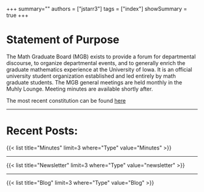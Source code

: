 +++
summary=""
authors = ["jstarr3"]
tags = ["index"]
showSummary = true
+++



# Statement of Purpose

The Math Graduate Board (MGB) exists to provide a forum for departmental discourse, to organize departmental events, and to generally enrich the graduate mathematics experience at the University of Iowa.  It is an official university student organization established and led entirely by math graduate students.
The MGB general meetings are held monthly in the Muhly Lounge.  Meeting minutes are available shortly after.

The most recent constitution can be found [here](https://uiowa.campuslabs.com/engage/organization/math-graduate-board-mgb/documents/view/2305953)
<!--

See our calendar for upcoming GAUSS talks.  GAUSS is held weekly. In addition, for those involved in the Directed Reading Program, information and meetings regarding the program can be found here.

-->

---

# Recent Posts:


{{< list title="Minutes" limit=3 where="Type" value="Minutes" >}}

---

{{< list title="Newsletter" limit=3 where="Type" value="newsletter" >}}

<!--
---

 {{< list title="GAUSS" limit=2 where="Type" value="GAUSS" >}} -->

---

{{< list title="Blog" limit=3 where="Type" value="Blog" >}}